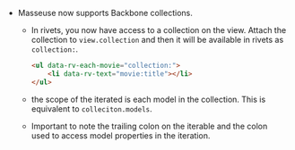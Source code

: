 * Masseuse now supports Backbone collections.
    * In rivets, you now have access to a collection on the view. Attach the collection to `view.collection` and then it will be available in rivets as `collection:`.

        ```html
        <ul data-rv-each-movie="collection:">
            <li data-rv-text="movie:title"></li>
        </ul>
        ```

    * the scope of the iterated is each model in the collection. This is equivalent to `colleciton.models`.
    * Important to note the trailing colon on the iterable and the colon used to access model properties in the iteration.


